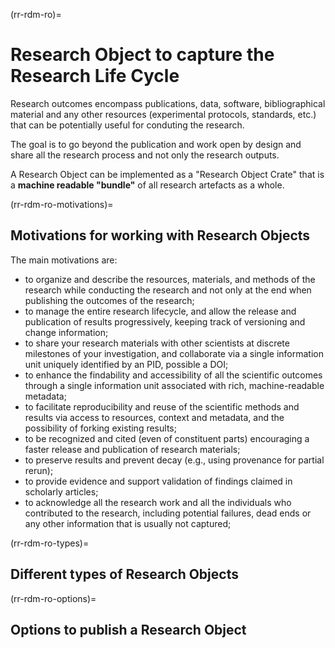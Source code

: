 (rr-rdm-ro)=
# Research Object to capture the Research Life Cycle

Research outcomes encompass publications, data, software, bibliographical material and any other resources (experimental protocols, standards, etc.) that can be potentially useful for conduting the research. 

The goal is to go beyond the publication and work open by design and share all the research process and not only the research outputs.

A Research Object can be implemented as a "Research Object Crate" that is a **machine readable "bundle"** of all research artefacts as a whole.

(rr-rdm-ro-motivations)=
##  Motivations for working with Research Objects 

The main motivations are:
- to organize and describe the resources, materials, and methods of the research while conducting the research and not only at the end when publishing the outcomes of the research;
- to manage the entire research lifecycle, and allow the release and publication of results progressively, keeping track of versioning and change information;
- to share your research materials with other scientists at discrete milestones of your investigation, and collaborate via a single information unit uniquely identified by an PID, possible a DOI;
- to enhance the findability and accessibility of all the scientific outcomes through a single information unit associated with rich, machine-readable metadata;
- to facilitate reproducibility and reuse of the scientific methods and results via access to resources, context and metadata, and the possibility of forking existing results;
- to be recognized and cited (even of constituent parts) encouraging a faster release and publication of research materials;
- to preserve results and prevent decay (e.g., using provenance for partial rerun);
- to provide evidence and support validation of findings claimed in scholarly articles;
- to acknowledge all the research work and all the individuals who contributed to the research, including potential failures, dead ends or any other information that is usually not captured;

(rr-rdm-ro-types)=
## Different types of Research Objects

(rr-rdm-ro-options)=
## Options to publish a Research Object
